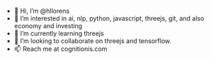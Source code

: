 - 👋 Hi, I’m @hllorens
- 👀 I’m interested in ai, nlp, python, javascript, threejs, git, and also economy and investing
- 🌱 I’m currently learning threejs
- 💞️ I’m looking to collaborate on threejs and tensorflow.
- 📫 Reach me at cognitionis.com

<!---
hllorens/hllorens is a ✨ special ✨ repository because its `README.md` (this file) appears on your GitHub profile.
You can click the Preview link to take a look at your changes.
--->
